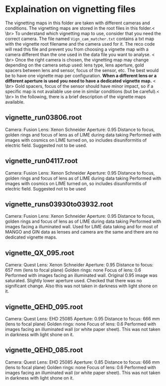 # Explaination on vignetting files
The vignetting maps in this folder are taken with different cameras and conditions. The vignetting maps are stored in the root files in this folder.< \br>
To understand which vignetting map to use, consider that you need the correct camera. The file named `Vign_cam_matcher.txt` contains a txt map with the vignette root filename and the camera used for it. The reco code will read this file and prevent you from choosing a vignette map with a camera different than the one used in the data file you want to analyse. < \br>
Once the right camera is chosen, the vignetting map may change depending on the camera setup used: lens type, lens aperture, gold spacers between lens and sensor, focus of the sensor, etc.
The best would be to have one vignette map per configuration. **When a different lens or a different aperture is used you need to have a dedicated vignette map.** < \br>
Gold spacers, focus of the sensor should have minor impact, so if a specific map is not available use one in similar conditions (but be careful).< \br>
In the following, there is a brief description of the vignette maps available.

## vignette_run03806.root
Camera: Fusion
Lens: Xenon Schneider
Aperture: 0.95
Distance to focus, golden rings and focus of lens as of LIME during data taking
Performed with images with cosmics on LIME turned on, so includes disuniformitis of electric field. Suggested not to be used.

## vignette_run04117.root
Camera: Fusion
Lens: Xenon Schneider
Aperture: 0.95
Distance to focus, golden rings and focus of lens as of LIME during data taking
Performed with images with cosmics on LIME turned on, so includes disuniformitis of electric field. Suggested not to be used

## vignette_runs03930to03932.root
Camera: Fusion
Lens: Xenon Schneider
Aperture: 0.95
Distance to focus, golden rings and focus of lens as of LIME during data taking
Performed with images facing a illuminated wall. Used for LIME data taking and for most of MANGO and GIN data as lenses and camera are the same and there are no dedicated vignette maps.

## vignette_QX_095.root
Camera: Quest
Lens: Xenon Schneider
Aperture: 0.95
Distance to focus: 657 mm (lens to focal plane)
Golden rings: none 
Focus of lens: 0.6 
Performed with images facing an illuminated wall. Original 0.95 image was saturated.  Slightly lower aperture used. Checked that there was no significant change. Also this was not taken in darkness with light shone on it.

## vignette_QEHD_095.root
Camera: Quest
Lens: EHD 25085
Aperture: 0.95
Distance to focus: 666 mm (lens to focal plane)
Golden rings: none 
Focus of lens: 0.6 
Performed with images facing an illuminated wall (or white paper sheet). This was not taken in darkness with light shone on it.

## vignette_QEHD_085.root
Camera: Quest
Lens: EHD 25085
Aperture: 0.85
Distance to focus: 666 mm (lens to focal plane)
Golden rings: none 
Focus of lens: 0.6 
Performed with images facing an illuminated wall (or white paper sheet). This was not taken in darkness with light shone on it.